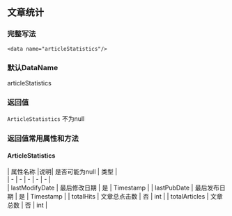 ## 文章统计

### 完整写法
```
<data name="articleStatistics"/>
```

### 默认DataName
articleStatistics

### 返回值
`ArticleStatistics` 不为null

### 返回值常用属性和方法

#### ArticleStatistics
|  属性名称  |说明| 是否可能为null   | 类型  |    
|  -  |  -  |  -  |  -  |  -  |      
|  lastModifyDate  |  最后修改日期  |  是  | Timestamp   |
|  lastPubDate  |  最后发布日期  |  是  | Timestamp   |
|  totalHits  | 文章总点击数  |  否  | int   |
|  totalArticles  | 文章总数  |  否  | int   |